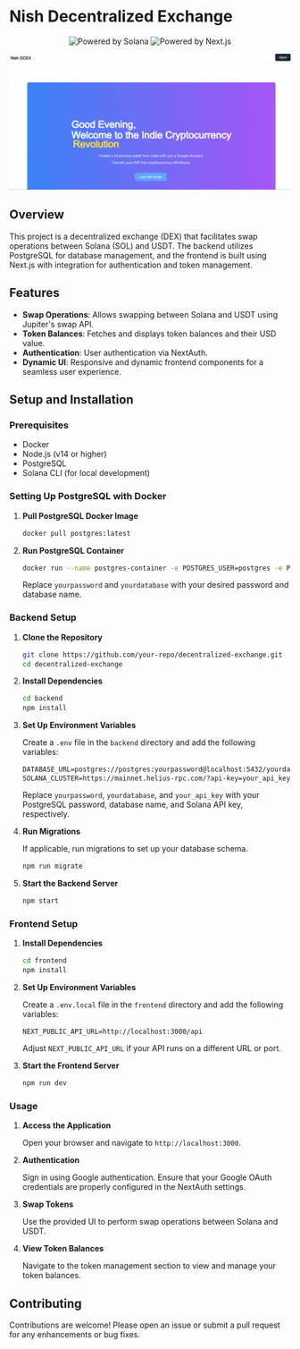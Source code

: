 <h1>Nish Decentralized Exchange</h1>

<p align="center">
  <img src="https://img.shields.io/badge/Powered_by-Solana_and_PostgreSQL-blue?style=for-the-badge&logo=solana" alt="Powered by Solana">
  <img src="https://img.shields.io/badge/Powered_by-Next.js-black?style=for-the-badge&logo=next.js" alt="Powered by Next.js">
</p>

<p align="center">
  <img src="public/nish-dcex.png" width="1000" alt="Decentralized Exchange">
</p>

## Overview

This project is a decentralized exchange (DEX) that facilitates swap operations between Solana (SOL) and USDT. The backend utilizes PostgreSQL for database management, and the frontend is built using Next.js with integration for authentication and token management.

## Features

- **Swap Operations**: Allows swapping between Solana and USDT using Jupiter's swap API.
- **Token Balances**: Fetches and displays token balances and their USD value.
- **Authentication**: User authentication via NextAuth.
- **Dynamic UI**: Responsive and dynamic frontend components for a seamless user experience.

## Setup and Installation

### Prerequisites

- Docker
- Node.js (v14 or higher)
- PostgreSQL
- Solana CLI (for local development)

### Setting Up PostgreSQL with Docker

1. **Pull PostgreSQL Docker Image**

    ```bash
    docker pull postgres:latest
    ```

2. **Run PostgreSQL Container**

    ```bash
    docker run --name postgres-container -e POSTGRES_USER=postgres -e POSTGRES_PASSWORD=yourpassword -e POSTGRES_DB=yourdatabase -p 5432:5432 -d postgres:latest
    ```

    Replace `yourpassword` and `yourdatabase` with your desired password and database name.

### Backend Setup

1. **Clone the Repository**

    ```bash
    git clone https://github.com/your-repo/decentralized-exchange.git
    cd decentralized-exchange
    ```

2. **Install Dependencies**

    ```bash
    cd backend
    npm install
    ```

3. **Set Up Environment Variables**

    Create a `.env` file in the `backend` directory and add the following variables:

    ```env
    DATABASE_URL=postgres://postgres:yourpassword@localhost:5432/yourdatabase
    SOLANA_CLUSTER=https://mainnet.helius-rpc.com/?api-key=your_api_key
    ```

    Replace `yourpassword`, `yourdatabase`, and `your_api_key` with your PostgreSQL password, database name, and Solana API key, respectively.

4. **Run Migrations**

    If applicable, run migrations to set up your database schema.

    ```bash
    npm run migrate
    ```

5. **Start the Backend Server**

    ```bash
    npm start
    ```

### Frontend Setup

1. **Install Dependencies**

    ```bash
    cd frontend
    npm install
    ```

2. **Set Up Environment Variables**

    Create a `.env.local` file in the `frontend` directory and add the following variables:

    ```env
    NEXT_PUBLIC_API_URL=http://localhost:3000/api
    ```

    Adjust `NEXT_PUBLIC_API_URL` if your API runs on a different URL or port.

3. **Start the Frontend Server**

    ```bash
    npm run dev
    ```

### Usage

1. **Access the Application**

    Open your browser and navigate to `http://localhost:3000`.

2. **Authentication**

    Sign in using Google authentication. Ensure that your Google OAuth credentials are properly configured in the NextAuth settings.

3. **Swap Tokens**

    Use the provided UI to perform swap operations between Solana and USDT.

4. **View Token Balances**

    Navigate to the token management section to view and manage your token balances.


## Contributing

Contributions are welcome! Please open an issue or submit a pull request for any enhancements or bug fixes.


